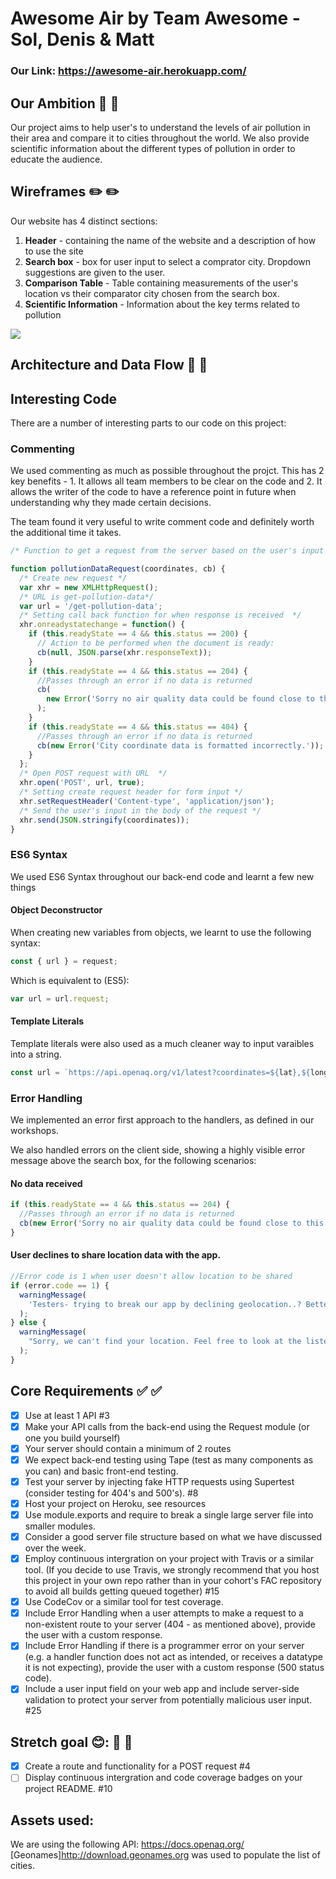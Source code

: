 # Awesome Air by Team Awesome - Sol, Denis & Matt

### Our Link: https://awesome-air.herokuapp.com/

## Our Ambition :art: :art:

Our project aims to help user's to understand the levels of air pollution in their area and compare it to cities throughout the world. We also provide scientific information about the different types of pollution in order to educate the audience.

## Wireframes :pencil2: :pencil2:

Our website has 4 distinct sections:

1.  **Header** - containing the name of the website and a description of how to use the site
2.  **Search box** - box for user input to select a comprator city. Dropdown suggestions are given to the user.
3.  **Comparison Table** - Table containing measurements of the user's location vs their comparator city chosen from the search box.
4.  **Scientific Information** - Information about the key terms related to pollution

![](https://i.imgur.com/EhYcJWu.png)

## Architecture and Data Flow :wrench: :wrench:

## Interesting Code

There are a number of interesting parts to our code on this project:

### Commenting

We used commenting as much as possible throughout the projct. This has 2 key benefits - 1. It allows all team members to be clear on the code and 2. It allows the writer of the code to have a reference point in future when understanding why they made certain decisions.

The team found it very useful to write comment code and definitely worth the additional time it takes.

```javascript
/* Function to get a request from the server based on the user's input */

function pollutionDataRequest(coordinates, cb) {
  /* Create new request */
  var xhr = new XMLHttpRequest();
  /* URL is get-pollution-data*/
  var url = '/get-pollution-data';
  /* Setting call back function for when response is received  */
  xhr.onreadystatechange = function() {
    if (this.readyState == 4 && this.status == 200) {
      // Action to be performed when the document is ready:
      cb(null, JSON.parse(xhr.responseText));
    }
    if (this.readyState == 4 && this.status == 204) {
      //Passes through an error if no data is returned
      cb(
        new Error('Sorry no air quality data could be found close to this city. Try another one.'),
      );
    }
    if (this.readyState == 4 && this.status == 404) {
      //Passes through an error if no data is returned
      cb(new Error('City coordinate data is formatted incorrectly.'));
    }
  };
  /* Open POST request with URL  */
  xhr.open('POST', url, true);
  /* Setting create request header for form input */
  xhr.setRequestHeader('Content-type', 'application/json');
  /* Send the user's input in the body of the request */
  xhr.send(JSON.stringify(coordinates));
}
```

### ES6 Syntax

We used ES6 Syntax throughout our back-end code and learnt a few new things

#### Object Deconstructor

When creating new variables from objects, we learnt to use the following syntax:

```javascript
const { url } = request;
```

Which is equivalent to (ES5):

```javascript
var url = url.request;
```

#### Template Literals

Template literals were also used as a much cleaner way to input varaibles into a string.

```javascript
const url = `https://api.openaq.org/v1/latest?coordinates=${lat},${long}&radius=${radius}&limit=${limit}`;
```

### Error Handling

We implemented an error first approach to the handlers, as defined in our workshops.

We also handled errors on the client side, showing a highly visible error message above the search box, for the following scenarios:

#### No data received

```javascript
if (this.readyState == 4 && this.status == 204) {
  //Passes through an error if no data is returned
  cb(new Error('Sorry no air quality data could be found close to this city. Try another one.'));
}
```

#### User declines to share location data with the app.

```javascript
//Error code is 1 when user doesn't allow location to be shared
if (error.code == 1) {
  warningMessage(
    'Testers- trying to break our app by declining geolocation..? Better luck next time.',
  );
} else {
  warningMessage(
    "Sorry, we can't find your location. Feel free to look at the listed major cities.",
  );
}
```

## Core Requirements :white_check_mark: :white_check_mark:

- [x] Use at least 1 API #3
- [x] Make your API calls from the back-end using the Request module (or one you build yourself)
- [x] Your server should contain a minimum of 2 routes
- [x] We expect back-end testing using Tape (test as many components as you can) and basic front-end testing.
- [x] Test your server by injecting fake HTTP requests using Supertest (consider testing for 404's and 500's). #8
- [x] Host your project on Heroku, see resources
- [x] Use module.exports and require to break a single large server file into smaller modules.
- [x] Consider a good server file structure based on what we have discussed over the week.
- [x] Employ continuous intergration on your project with Travis or a similar tool. (If you decide to use Travis, we strongly recommend that you host this project in your own repo rather than in your cohort's FAC repository to avoid all builds getting queued together) #15
- [x] Use CodeCov or a similar tool for test coverage.
- [x] Include Error Handling when a user attempts to make a request to a non-existent route to your server (404 - as mentioned above), provide the user with a custom response.
- [x] Include Error Handling if there is a programmer error on your server (e.g. a handler function does not act as intended, or receives a datatype it is not expecting), provide the user with a custom response (500 status code).
- [x] Include a user input field on your web app and include server-side validation to protect your server from potentially malicious user input. #25

## Stretch goal 😊: :page_facing_up: :page_facing_up:

- [x] Create a route and functionality for a POST request #4
- [ ] Display continuous intergration and code coverage badges on your project README. #10

## Assets used:

We are using the following API: https://docs.openaq.org/
[Geonames]http://download.geonames.org was used to populate the list of cities.
